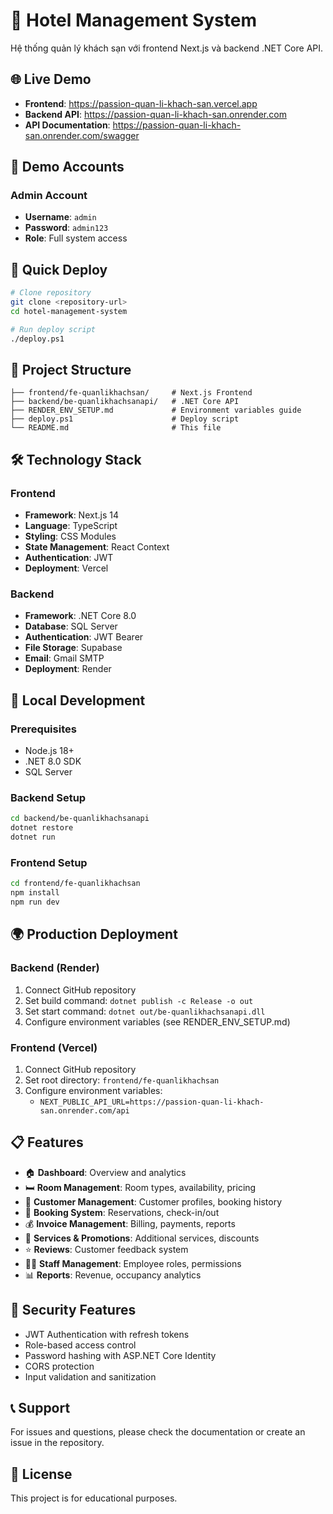 # 🏨 Hotel Management System

Hệ thống quản lý khách sạn với frontend Next.js và backend .NET Core API.

## 🌐 Live Demo

- **Frontend**: https://passion-quan-li-khach-san.vercel.app
- **Backend API**: https://passion-quan-li-khach-san.onrender.com
- **API Documentation**: https://passion-quan-li-khach-san.onrender.com/swagger

## 🔑 Demo Accounts

### Admin Account
- **Username**: `admin`
- **Password**: `admin123`
- **Role**: Full system access

## 🚀 Quick Deploy

```bash
# Clone repository
git clone <repository-url>
cd hotel-management-system

# Run deploy script
./deploy.ps1
```

## 📁 Project Structure

```
├── frontend/fe-quanlikhachsan/     # Next.js Frontend
├── backend/be-quanlikhachsanapi/   # .NET Core API
├── RENDER_ENV_SETUP.md             # Environment variables guide
├── deploy.ps1                      # Deploy script
└── README.md                       # This file
```

## 🛠️ Technology Stack

### Frontend
- **Framework**: Next.js 14
- **Language**: TypeScript
- **Styling**: CSS Modules
- **State Management**: React Context
- **Authentication**: JWT
- **Deployment**: Vercel

### Backend
- **Framework**: .NET Core 8.0
- **Database**: SQL Server
- **Authentication**: JWT Bearer
- **File Storage**: Supabase
- **Email**: Gmail SMTP
- **Deployment**: Render

## 🔧 Local Development

### Prerequisites
- Node.js 18+
- .NET 8.0 SDK
- SQL Server

### Backend Setup
```bash
cd backend/be-quanlikhachsanapi
dotnet restore
dotnet run
```

### Frontend Setup
```bash
cd frontend/fe-quanlikhachsan
npm install
npm run dev
```

## 🌍 Production Deployment

### Backend (Render)
1. Connect GitHub repository
2. Set build command: `dotnet publish -c Release -o out`
3. Set start command: `dotnet out/be-quanlikhachsanapi.dll`
4. Configure environment variables (see RENDER_ENV_SETUP.md)

### Frontend (Vercel)
1. Connect GitHub repository
2. Set root directory: `frontend/fe-quanlikhachsan`
3. Configure environment variables:
   - `NEXT_PUBLIC_API_URL=https://passion-quan-li-khach-san.onrender.com/api`

## 📋 Features

- 🏠 **Dashboard**: Overview and analytics
- 🛏️ **Room Management**: Room types, availability, pricing
- 👥 **Customer Management**: Customer profiles, booking history
- 📅 **Booking System**: Reservations, check-in/out
- 💰 **Invoice Management**: Billing, payments, reports
- 🎯 **Services & Promotions**: Additional services, discounts
- ⭐ **Reviews**: Customer feedback system
- 👨‍💼 **Staff Management**: Employee roles, permissions
- 📊 **Reports**: Revenue, occupancy analytics

## 🔐 Security Features

- JWT Authentication with refresh tokens
- Role-based access control
- Password hashing with ASP.NET Core Identity
- CORS protection
- Input validation and sanitization

## 📞 Support

For issues and questions, please check the documentation or create an issue in the repository.

## 📄 License

This project is for educational purposes.
